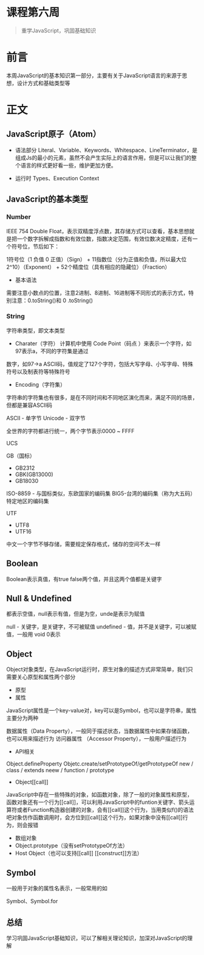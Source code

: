 # 课程第六周

> 重学JavaScript，巩固基础知识

# 前言

本周JavaScript的基本知识第一部分，主要有关于JavaScript语言的来源于思想，设计方式和基础类型等

# 正文

## JavaScript原子（Atom）

-   语法部分
    Literal、Variable、Keywords、Whitespace、LineTerminator，是组成Js的最小的元素，虽然不会产生实际上的语言作用，但是可以让我们的整个语言的样式更好看一些，维护更加方便。

-   运行时
    Types、Execution  Context

## JavaScript的基本类型

### Number

IEEE 754 Double Float，表示双精度浮点数，其存储方式可以查看，基本思想就是把一个数字拆解成指数和有效位数，指数决定范围，有效位数决定精度，还有一个符号位，节后如下：

1符号位（1 负值 0 正值）（Sign） + 11指数位（分为正值和负值，所以最大位 2^10）（Exponent） + 52个精度位（具有相应的隐藏位）（Fraction）

-   基本语法

需要注意小数点的位置，注意2进制、8进制、16进制等不同形式的表示方式，特别注意：0.toString()和 0 .toString()

### String

字符串类型，即文本类型

-   Charater（字符）
计算机中使用 Code Point（码点 ）来表示一个字符，如97表示a，不同的字符集是通过

数字，如97->a
ASCII码，值规定了127个字符，包括大写字母、小写字母、特殊符号以及制表符等特殊符号

-   Encoding（字符集）

字符串的字符集也有很多，是在不同时间和不同地区演化而来，满足不同的场景，但都是兼容ASCII码

ASCII - 单字节
Unicode - 双字节

全世界的字符都进行统一，两个字节表示0000 ~ FFFF

UCS

GB（国标）
-   GB2312
-   GBK(GB13000)
-   GB18030

ISO-8859 - 与国标类似，东欧国家的编码集
BIG5-台湾的编码集（称为大五码）
特定地区的编码集

UTF
-   UTF8 
-   UTF16

中文一个字节不够存储，需要规定保存格式，储存的空间不太一样

## Boolean

Boolean表示真值，有true false两个值，并且这两个值都是关键字

## Null & Undefined

都表示空值，null表示有值，但是为空，unde是表示为赋值

null - 关键字，是关键字，不可被赋值
undefined - 值，并不是关键字，可以被赋值，一般用 void 0表示

## Object

Object对象类型，在JavaScript运行时，原生对象的描述方式非常简单，我们只需要关心原型和属性两个部分

-   原型
-   属性

JavaScript属性是一个key-value对，key可以是Symbol，也可以是字符串，属性主要分为两种

数据属性（Data Property），一般同于描述状态，当数据属性中如果存储函数，也可以用来描述行为
访问器属性 （Accessor Property），一般用户描述行为

-   API相关

 Object.defineProperty
Objetc.create/setPrototypeOf/getPrototypeOf
new / class / extends
neew / function / prototype

-   Object[[call]]

JavaScript中存在一些特殊的对象，如函数对象，除了一般的对象属性和原型，函数对象还有一个行为[[call]]，可以利用JavaScript中的funtion关键字、箭头运算符或者Function构造器创建的对象，会有[[call]]这个行为，当用类似f()的语法吧对象仿作函数调用时，会方位到[[call]]这个行为，如果对象中没有[[call]]行为，则会报错

- 数组对象
- Object.prototype（没有setPrototypeOf方法）
- Host Object（也可以支持[[call]] [[construct]]方法）

## Symbol

一般用于对象的属性名表示，一般常用的如

Symbol、Symbol.for

## 总结

学习巩固JavaScript基础知识，可以了解相关理论知识，加深对JavaScript的理解